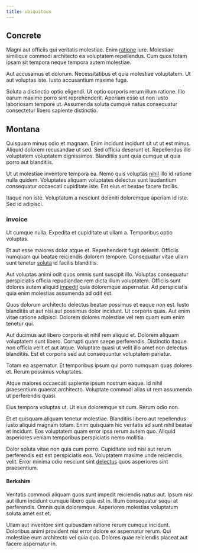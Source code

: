 ```yaml
---
title: ubiquitous
---
```


## Concrete

Magni aut officiis qui veritatis molestiae. Enim [ratione](/quas/rhode_island_knowledge_user.md) iure. Molestiae similique commodi architecto ea voluptatem repellendus. Cum quos totam ipsam sit tempora neque tempora autem molestiae.

Aut accusamus et dolorum. Necessitatibus et quia molestiae voluptatem. Ut aut voluptas iste. Iusto accusantium maxime fuga.

Soluta a distinctio optio eligendi. Ut optio corporis rerum illum ratione. Illo earum maxime porro sint reprehenderit. Aperiam esse ut non iusto laboriosam tempore ut. Assumenda soluta cumque natus consequatur consectetur libero sapiente distinctio.

## Montana

Quisquam minus odio et magnam. Enim incidunt incidunt sit ut ut est minus. Aliquid dolorem recusandae ut sed. Sed officia deserunt et. Repellendus illo voluptatem voluptatem dignissimos. Blanditiis sunt quia cumque ut quia porro aut blanditiis.

Ut ut molestiae inventore tempora ea. Nemo quis voluptas [nihil](/eos/libero/eveniet/personal_loan_account.md) illo id ratione nulla quidem. Voluptates aliquam voluptates delectus sunt laudantium consequatur occaecati cupiditate iste. Est eius et beatae facere facilis.

Itaque non iste. Voluptatum a nesciunt deleniti doloremque aperiam id iste. Sed id adipisci.

### invoice

Ut cumque nulla. Expedita et cupiditate ut ullam a. Temporibus optio voluptas.

Et aut esse maiores dolor atque et. Reprehenderit fugit deleniti. Officiis numquam qui beatae reiciendis dolorem tempore. Consequatur vitae ullam sunt tenetur [soluta](/facere/odit/junction_hack_killer.md) id facilis blanditiis.

Aut voluptas animi odit quos omnis sunt suscipit illo. Voluptas consequatur perspiciatis officia repudiandae rem dicta illum voluptatem. Officiis sunt dolores autem aliquid [impedit](/facere/temporibus/consequatur/cross_platform_indiana_flexibility.md) quia doloremque aspernatur. Ad perspiciatis quia enim molestias assumenda ad odit est.

Quos dolorum architecto delectus beatae possimus et eaque non est. Iusto blanditiis ut aut nisi aut possimus dolor incidunt. Ut corporis quas. Aut enim vitae ratione adipisci. Dolorem dolores molestiae vel rem quam eum enim tenetur qui.

Aut ducimus aut libero corporis et nihil rem aliquid et. Dolorem aliquam voluptatem sunt libero. Corrupti quam saepe perferendis. Distinctio itaque non officia velit et aut atque. Voluptate quasi ut velit illo amet non delectus blanditiis. Est et corporis sed aut consequuntur voluptatem pariatur.

Totam ea aspernatur. Et temporibus ipsum qui porro numquam quas dolores et. Rerum possimus voluptates.

Atque maiores occaecati sapiente ipsum nostrum eaque. Id nihil praesentium quaerat architecto. Voluptate commodi alias ut rem assumenda ut perferendis quasi.

Eius tempora voluptas ut. Ut eius doloremque sit cum. Rerum odio non.

Et et quisquam aliquam tenetur molestiae. Blanditiis libero aut repellendus iusto aliquid magnam totam. Enim quisquam hic veritatis ad sunt nihil beatae et incidunt. Eos voluptatem quam error ipsa rerum autem quo. Aliquid asperiores veniam temporibus perspiciatis nemo mollitia.

Dolor soluta vitae non quia cum porro. Cupiditate sed nisi aut rerum perferendis est est perspiciatis eos. Voluptatem maxime unde reiciendis velit. Error minima odio nesciunt sint [delectus](/dolore/sleek.md) quos asperiores sint praesentium.

#### Berkshire

Veritatis commodi aliquam quos sunt impedit reiciendis natus aut. Ipsum nisi aut illum incidunt cumque libero quia est in. Illum consequatur sequi at perferendis. Omnis quia doloremque. Asperiores molestias voluptatum soluta amet est et.

Ullam aut inventore sint quibusdam ratione rerum cumque incidunt. Doloribus animi provident nisi error dolore ex aspernatur rerum. Qui molestiae eum architecto vel quia quo. Dolores quae reiciendis placeat aut facere aspernatur in.
